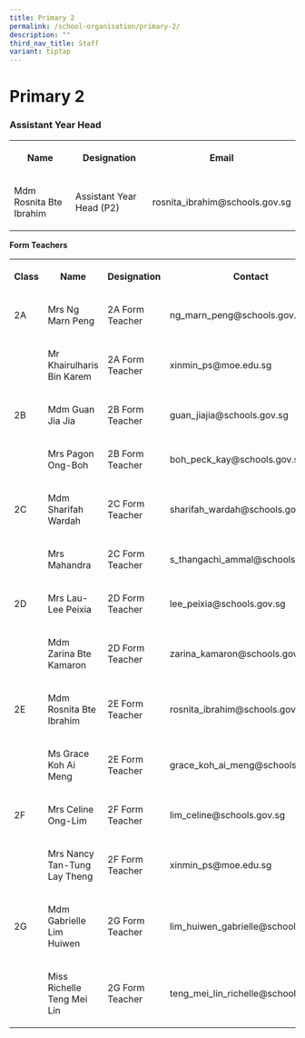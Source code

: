 ```yaml
---
title: Primary 2
permalink: /school-organisation/primary-2/
description: ""
third_nav_title: Staff
variant: tiptap
---
```

<h1><strong>Primary 2</strong></h1>
<h3>Assistant Year Head</h3>
<table style="minWidth: 75px">
<colgroup>
<col>
<col>
<col>
</colgroup>
<tbody>
<tr>
<th rowspan="1" colspan="1">
<p>Name</p>
</th>
<th rowspan="1" colspan="1">
<p>Designation</p>
</th>
<th rowspan="1" colspan="1">
<p>Email</p>
</th>
</tr>
<tr>
<td rowspan="1" colspan="1">
<p>Mdm Rosnita Bte Ibrahim</p>
</td>
<td rowspan="1" colspan="1">
<p>Assistant Year Head (P2)</p>
</td>
<td rowspan="1" colspan="1">
<p>rosnita_ibrahim@schools.gov.sg</p>
</td>
</tr>
</tbody>
</table>
<p><strong>Form Teachers</strong>
</p>
<table style="minWidth: 100px">
<colgroup>
<col>
<col>
<col>
<col>
</colgroup>
<tbody>
<tr>
<th rowspan="1" colspan="1">
<p>Class</p>
</th>
<th rowspan="1" colspan="1">
<p>Name</p>
</th>
<th rowspan="1" colspan="1">
<p>Designation</p>
</th>
<th rowspan="1" colspan="1">
<p>Contact</p>
</th>
</tr>
<tr>
<td rowspan="1" colspan="1">
<p>2A</p>
</td>
<td rowspan="1" colspan="1">
<p>Mrs Ng Marn Peng</p>
</td>
<td rowspan="1" colspan="1">
<p>2A Form Teacher</p>
</td>
<td rowspan="1" colspan="1">
<p>ng_marn_peng@schools.gov.sg</p>
</td>
</tr>
<tr>
<td rowspan="1" colspan="1">
<p></p>
</td>
<td rowspan="1" colspan="1">
<p>Mr Khairulharis Bin Karem</p>
</td>
<td rowspan="1" colspan="1">
<p>2A Form Teacher</p>
</td>
<td rowspan="1" colspan="1">
<p>xinmin_ps@moe.edu.sg</p>
</td>
</tr>
<tr>
<td rowspan="1" colspan="1">
<p>2B</p>
</td>
<td rowspan="1" colspan="1">
<p>Mdm Guan Jia Jia</p>
</td>
<td rowspan="1" colspan="1">
<p>2B Form Teacher</p>
</td>
<td rowspan="1" colspan="1">
<p>guan_jiajia@schools.gov.sg</p>
</td>
</tr>
<tr>
<td rowspan="1" colspan="1">
<p></p>
</td>
<td rowspan="1" colspan="1">
<p>Mrs Pagon Ong-Boh</p>
</td>
<td rowspan="1" colspan="1">
<p>2B Form Teacher</p>
</td>
<td rowspan="1" colspan="1">
<p>boh_peck_kay@schools.gov.sg</p>
</td>
</tr>
<tr>
<td rowspan="1" colspan="1">
<p>2C</p>
</td>
<td rowspan="1" colspan="1">
<p>Mdm Sharifah Wardah</p>
</td>
<td rowspan="1" colspan="1">
<p>2C Form Teacher</p>
</td>
<td rowspan="1" colspan="1">
<p>sharifah_wardah@schools.gov.sg</p>
</td>
</tr>
<tr>
<td rowspan="1" colspan="1">
<p></p>
</td>
<td rowspan="1" colspan="1">
<p>Mrs Mahandra</p>
</td>
<td rowspan="1" colspan="1">
<p>2C Form Teacher</p>
</td>
<td rowspan="1" colspan="1">
<p>s_thangachi_ammal@schools.gov.sg</p>
</td>
</tr>
<tr>
<td rowspan="1" colspan="1">
<p>2D</p>
</td>
<td rowspan="1" colspan="1">
<p>Mrs Lau-Lee Peixia</p>
</td>
<td rowspan="1" colspan="1">
<p>2D Form Teacher</p>
</td>
<td rowspan="1" colspan="1">
<p>lee_peixia@schools.gov.sg</p>
</td>
</tr>
<tr>
<td rowspan="1" colspan="1">
<p></p>
</td>
<td rowspan="1" colspan="1">
<p>Mdm Zarina Bte Kamaron</p>
</td>
<td rowspan="1" colspan="1">
<p>2D Form Teacher</p>
</td>
<td rowspan="1" colspan="1">
<p>zarina_kamaron@schools.gov.sg</p>
</td>
</tr>
<tr>
<td rowspan="1" colspan="1">
<p>2E</p>
</td>
<td rowspan="1" colspan="1">
<p>Mdm Rosnita Bte Ibrahim</p>
</td>
<td rowspan="1" colspan="1">
<p>2E Form Teacher</p>
</td>
<td rowspan="1" colspan="1">
<p>rosnita_ibrahim@schools.gov.sg</p>
</td>
</tr>
<tr>
<td rowspan="1" colspan="1">
<p></p>
</td>
<td rowspan="1" colspan="1">
<p>Ms Grace Koh Ai Meng&nbsp;</p>
</td>
<td rowspan="1" colspan="1">
<p>2E Form Teacher</p>
</td>
<td rowspan="1" colspan="1">
<p>grace_koh_ai_meng@schools.gov.sg</p>
</td>
</tr>
<tr>
<td rowspan="1" colspan="1">
<p>2F</p>
</td>
<td rowspan="1" colspan="1">
<p>Mrs Celine Ong-Lim</p>
</td>
<td rowspan="1" colspan="1">
<p>2F Form Teacher</p>
</td>
<td rowspan="1" colspan="1">
<p>lim_celine@schools.gov.sg</p>
</td>
</tr>
<tr>
<td rowspan="1" colspan="1">
<p></p>
</td>
<td rowspan="1" colspan="1">
<p>Mrs Nancy Tan-Tung Lay Theng</p>
</td>
<td rowspan="1" colspan="1">
<p>2F Form Teacher</p>
</td>
<td rowspan="1" colspan="1">
<p>xinmin_ps@moe.edu.sg</p>
</td>
</tr>
<tr>
<td rowspan="1" colspan="1">
<p>2G</p>
</td>
<td rowspan="1" colspan="1">
<p>Mdm Gabrielle Lim Huiwen&nbsp;</p>
</td>
<td rowspan="1" colspan="1">
<p>2G Form Teacher</p>
</td>
<td rowspan="1" colspan="1">
<p>lim_huiwen_gabrielle@schools.gov.sg</p>
</td>
</tr>
<tr>
<td rowspan="1" colspan="1">
<p></p>
</td>
<td rowspan="1" colspan="1">
<p>Miss Richelle Teng Mei Lin</p>
</td>
<td rowspan="1" colspan="1">
<p>2G Form Teacher</p>
</td>
<td rowspan="1" colspan="1">
<p>teng_mei_lin_richelle@schools.gov.sg</p>
</td>
</tr>
</tbody>
</table>
<p></p>